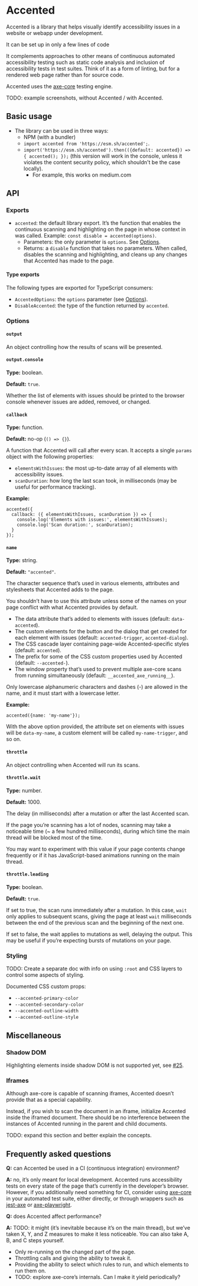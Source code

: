 # Accented

Accented is a library that helps visually identify accessibility issues in a website or webapp under development.

It can be set up in only a few lines of code

It complements approaches to other means of continuous automated accessibility testing such as static code analysis and inclusion of accessibility tests in test suites. Think of it as a form of linting, but for a rendered web page rather than for source code.

Accented uses the [axe-core](https://github.com/dequelabs/axe-core) testing engine.

TODO: example screenshots, without Accented / with Accented.

## Basic usage

* The library can be used in three ways:
  * NPM (with a bundler)
  * `import accented from 'https://esm.sh/accented';`.
  * `import('https://esm.sh/accented').then(({default: accented}) => { accented(); });` (this version will work in the console, unless it violates the content security policy, which shouldn't be the case locally).
    * For example, this works on medium.com

## API

### Exports

* `accented`: the default library export. It’s the function that enables the continuous scanning and highlighting
  on the page in whose context in was called. Example: `const disable = accented(options)`.
  * Parameters: the only parameter is `options`. See [Options](#options).
  * Returns: a `disable` function that takes no parameters. When called, disables the scanning and highlighting,
    and cleans up any changes that Accented has made to the page.

#### Type exports

The following types are exported for TypeScript consumers:

* `AccentedOptions`: the `options` parameter (see [Options](#options)).
* `DisableAccented`: the type of the function returned by `accented`.

### Options

#### `output`

An object controlling how the results of scans will be presented.

#### `output.console`

**Type:** boolean.

**Default:** `true`.

Whether the list of elements with issues should be printed to the browser console whenever issues are added, removed, or changed.

#### `callback`

**Type:** function.

**Default:** no-op (`() => {}`).

A function that Accented will call after every scan.
It accepts a single `params` object with the following properties:

* `elementsWithIssues`: the most up-to-date array of all elements with accessibility issues.
* `scanDuration`: how long the last scan took, in milliseconds (may be useful for performance tracking).

**Example:**

```
accented({
  callback: ({ elementsWithIssues, scanDuration }) => {
    console.log('Elements with issues:', elementsWithIssues);
    console.log('Scan duration:', scanDuration);
  }
});
```

#### `name`

**Type:** string.

**Default:** `"accented"`.

The character sequence that’s used in various elements, attributes and stylesheets that Accented adds to the page.

You shouldn’t have to use this attribute unless some of the names on your page conflict with what Accented provides by default.

* The data attribute that’s added to elements with issues (default: `data-accented`).
* The custom elements for the button and the dialog that get created for each element with issues
  (default: `accented-trigger`, `accented-dialog`).
* The CSS cascade layer containing page-wide Accented-specific styles (default: `accented`).
* The prefix for some of the CSS custom properties used by Accented (default: `--accented-`).
* The window property that’s used to prevent multiple axe-core scans from running simultaneously
  (default: `__accented_axe_running__`).

Only lowercase alphanumeric characters and dashes (-) are allowed in the name,
and it must start with a lowercase letter.

**Example:**

```
accented({name: 'my-name'});
```

With the above option provided, the attribute set on elements with issues will be `data-my-name`,
a custom element will be called `my-name-trigger`, and so on.

#### `throttle`

An object controlling when Accented will run its scans.

#### `throttle.wait`

**Type:** number.

**Default:** 1000.

The delay (in milliseconds) after a mutation or after the last Accented scan.

If the page you’re scanning has a lot of nodes,
scanning may take a noticeable time (~ a few hundred milliseconds),
during which time the main thread will be blocked most of the time.

You may want to experiment with this value if your page contents change frequently
or if it has JavaScript-based animations running on the main thread.

#### `throttle.leading`

**Type:** boolean.

**Default:** `true`.

If set to true, the scan runs immediately after a mutation.
In this case, `wait` only applies to subsequent scans,
giving the page at least `wait` milliseconds between the end of the previous scan
and the beginning of the next one.

If set to false, the wait applies to mutations as well,
delaying the output.
This may be useful if you’re expecting bursts of mutations on your page.

### Styling

TODO: Create a separate doc with info on using `:root` and CSS layers to control some aspects of styling.

Documented CSS custom props:
* `--accented-primary-color`
* `--accented-secondary-color`
* `--accented-outline-width`
* `--accented-outline-style`

## Miscellaneous

### Shadow DOM

Highlighting elements inside shadow DOM is not supported yet, see [#25](https://github.com/pomerantsev/accented/issues/25).

### Iframes

Although axe-core is capable of scanning iframes, Accented doesn’t provide that as a special capability.

Instead, if you wish to scan the document in an iframe, initialize Accented inside the iframed document.
There should be no interference between the instances of Accented running in the parent and child documents.

TODO: expand this section and better explain the concepts.

## Frequently asked questions

<!-- TODO: how can this section be better formatted? This probably should be regular sections rather than a Q&A. -->

**Q:** can Accented be used in a CI (continuous integration) environment?

**A:** no, it’s only meant for local development. Accented runs accessibility tests on every state of the page that’s currently in the developer’s browser. However, if you additionally need something for CI, consider using [axe-core](https://www.npmjs.com/package/axe-core) in your automated test suite, either directly, or through wrappers such as [jest-axe](https://www.npmjs.com/package/jest-axe) or [axe-playwright](https://www.npmjs.com/package/axe-playwright).

**Q:** does Accented affect performance?

**A:** TODO: it might (it’s inevitable because it’s on the main thread), but we’ve taken X, Y, and Z measures to make it less noticeable. You can also take A, B, and C steps yourself.
  * Only re-running on the changed part of the page.
  * Throttling calls and giving the ability to tweak it.
  * Providing the ability to select which rules to run, and which elements to run them on.
  * TODO: explore axe-core’s internals. Can I make it yield periodically?
